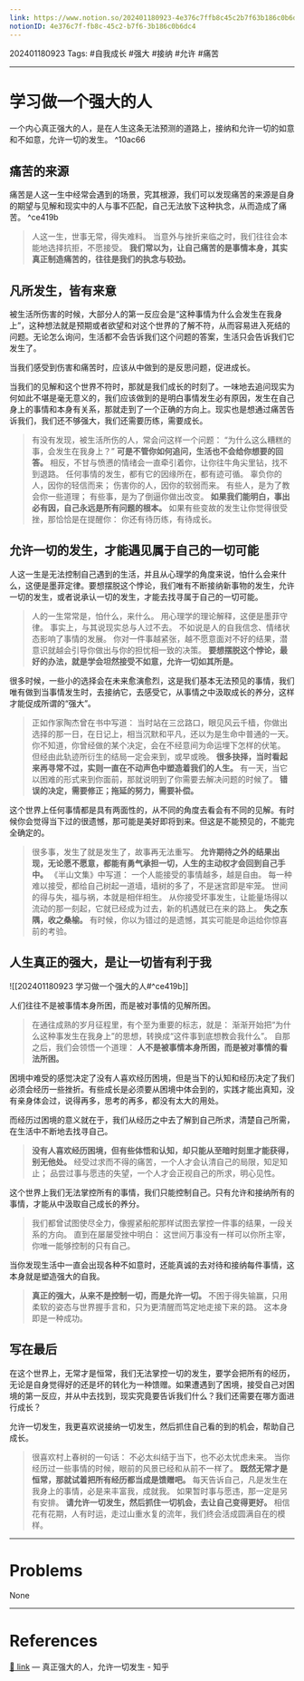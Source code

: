 ```yaml
---
link: https://www.notion.so/202401180923-4e376c7ffb8c45c2b7f63b186c0b6dc4
notionID: 4e376c7f-fb8c-45c2-b7f6-3b186c0b6dc4
---
```

202401180923
Tags: #自我成长 #强大 #接纳 #允许 #痛苦 

--- 
# 学习做一个强大的人
一个内心真正强大的人，是在人生这条无法预测的道路上，接纳和允许一切的如意和不如意，允许一切的发生。 ^10ac66

## 痛苦的来源
痛苦是人这一生中经常会遇到的场景，究其根源，我们可以发现痛苦的来源是自身的期望与见解和现实中的人与事不匹配，自己无法放下这种执念，从而造成了痛苦。 ^ce419b
> 人这一生，世事无常，得失难料。
> 当意外与挫折来临之时，我们往往会本能地选择抗拒，不愿接受。
> **我们常以为，让自己痛苦的是事情本身，其实真正制造痛苦的，往往是我们的执念与较劲。**
## 凡所发生，皆有来意
被生活所伤害的时候，大部分人的第一反应会是“这种事情为什么会发生在我身上”，这种想法就是预期或者欲望和对这个世界的了解不符，从而容易进入死结的问题。无论怎么询问，生活都不会告诉我们这个问题的答案，生活只会告诉我们它发生了。

当我们感受到伤害和痛苦时，应该从中做到的是反思问题，促进成长。

当我们的见解和这个世界不符时，那就是我们成长的时刻了。一味地去追问现实为何如此不堪是毫无意义的，我们应该做到的是明白事情发生必有原因，发生在自己身上的事情和本身有关系，那就走到了一个正确的方向上。现实也是想通过痛苦告诉我们，我们还不够强大，我们还需要历练，需要成长。
> 有没有发现，被生活所伤的人，常会问这样一个问题：
“为什么这么糟糕的事，会发生在我身上？”
**可是不管你如何追问，生活也不会给你想要的回答。**
相反，不甘与愤懑的情绪会一直牵引着你，让你往牛角尖里钻，找不到退路。
任何事情的发生，都有它的因缘所在，都有迹可循。
辜负你的人，因你的轻信而来；
伤害你的人，因你的软弱而来。
有些人，是为了教会你一些道理；
有些事，是为了倒逼你做出改变。
**如果我们能明白，事出必有因，自己永远是所有问题的根本。**
如果有些变故的发生让你觉得很受挫，那恰恰是在提醒你：
你还有待历练，有待成长。

## 允许一切的发生，才能遇见属于自己的一切可能
人这一生是无法控制自己遇到的生活，并且从心理学的角度来说，怕什么会来什么，这便是墨菲定律。要想摆脱这个悖论，我们唯有不断接纳新事物的发生，允许一切的发生，或者说承认一切的发生，才能去找寻属于自己的一切可能。
> 人的一生常常是，怕什么，来什么。
用心理学的理论解释，这便是墨菲守律。
事实上，与其说现实总与人过不去。
不如说是人的自我信念、情绪状态影响了事情的发展。
你对一件事越紧张，越不愿意面对不好的结果，潜意识就越会引导你做出与你的担忧相一致的决策。
**要想摆脱这个悖论，最好的办法，就是学会坦然接受不如意，允许一切如其所是。**

很多时候，一些小的选择会在未来愈演愈烈，这是我们基本无法预见的事情，我们唯有做到当事情发生时，去接纳它，去感受它，从事情之中汲取成长的养分，这样才能促成所谓的“强大”。
> 正如作家陶杰曾在书中写道：
当时站在三岔路口，眼见风云千樯，你做出选择的那一日，在日记上，相当沉默和平凡，还以为是生命中普通的一天。
你不知道，你曾经做的某个决定，会在不经意间为命运埋下怎样的伏笔。
但经由此轨迹所衍生的结局一定会来到，或早或晚。
**很多抉择，当时看起来再寻常不过，实则一直在不动声色中塑造着我们的人生。**
有一天，当它以困难的形式来到你面前，那就说明到了你需要去解决问题的时候了。
**错误的决定，需要修正；拖延的努力，需要补偿。**

这个世界上任何事情都是具有两面性的，从不同的角度去看会有不同的见解。有时候你会觉得当下过的很遗憾，那可能是美好即将到来。但这是不能预见的，不能完全确定的。
>很多事，发生了就是发生了，故事再无法重写。
**允许期待之外的结果出现，无论愿不愿意，都能有勇气承担一切，人生的主动权才会回到自己手中。**
《半山文集》中写道：
一个人能接受的事情越多，越是自由。
每一种难以接受，都给自己树起一道墙，墙树的多了，不是迷宫即是牢笼。
世间的得与失，福与祸，本就是相伴相生。
从你接受坏事发生，让能量场得以流动的那一刻起，它就已经成为过去，新的机遇就已在来的路上。
**失之东隅，收之桑榆。**
有时候，你以为错过的是遗憾，其实可能是命运给你惊喜前的考验。

## 人生真正的强大，是让一切皆有利于我
![[202401180923 学习做一个强大的人#^ce419b]]

人们往往不是被事情本身所困，而是被对事情的见解所困。
>在通往成熟的岁月征程里，有个至为重要的标志，就是：
渐渐开始把“为什么这种事发生在我身上”的思想，转换成“这件事到底想教会我什么”。
自那之后，我们会领悟一个道理：
**人不是被事情本身所困，而是被对事情的看法所困。**

困境中难受的感觉决定了没有人喜欢经历困境，但是当下的认知和经历决定了我们必须会经历一些挫折。有些成长是必须要从困境中体会到的，实践才能出真知，没有亲身体会过，说得再多，思考的再多，都没有太大的用处。

而经历过困境的意义就在于，我们从经历之中去了解到自己所求，清楚自己所需，在生活中不断地去找寻自己。
> **没有人喜欢经历困境，但有些体悟和认知，却只能从至暗时刻里才能获得，别无他处。**
经受过求而不得的痛苦，一个人才会认清自己的局限，知足知止；
品尝过事与愿违的失望，一个人才会正视自己的所求，明心见性。

这个世界上我们无法掌控所有的事情，我们只能控制自己。只有允许和接纳所有的事情，才能从中汲取自己成长的养分。
> 我们都曾试图使尽全力，像握紧船舵那样试图去掌控一件事的结果，一段关系的方向。
直到在屡屡受挫中明白：
这世间万事没有一样可以你所主宰，你唯一能够控制的只有自己。

当你发现生活中一直会出现各种不如意时，还能真诚的去对待和接纳每件事情，这本身就是塑造强大的自我。
> **真正的强大，从来不是控制一切，而是允许一切。**
不困于得失输赢，只用柔软的姿态与世界握手言和，只为更清醒而笃定地走接下来的路。
这本身即是一种成功。

## 写在最后
在这个世界上，无常才是恒常，我们无法掌控一切的发生，要学会把所有的经历，无论是自身觉得好的还是坏的转化为一种馈赠。如果遭遇到了困境，接受自己对困境的第一反应，并从中去找到，现实究竟要告诉我们什么？我们还需要在哪方面进行成长？

允许一切发生，我更喜欢说接纳一切发生，然后抓住自己看的到的机会，帮助自己成长。
> 很喜欢村上春树的一句话：
不必太纠结于当下，也不必太忧虑未来。
当你经历过一些事情的时候，眼前的风景已经和从前不一样了。
**既然无常才是恒常，那就试着把所有经历都当成是馈赠吧。**
每天告诉自己，凡是发生在我身上的事情，必是来丰富我，成就我。
如果暂时事与愿违，那一定是另有安排。
**请允许一切发生，然后抓住一切机会，去让自己变得更好。**
相信花有花期，人有时运，走过山重水复的流年，我们终会活成圆满自在的模样。

---
# Problems
None

---
# References
[🔗 link](https://zhuanlan.zhihu.com/p/634875854?utm_psn=1729526327944794112) — 真正强大的人，允许一切发生 - 知乎